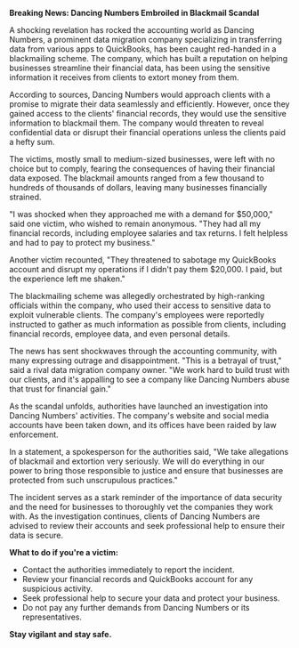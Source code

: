 **Breaking News: Dancing Numbers Embroiled in Blackmail Scandal**

A shocking revelation has rocked the accounting world as Dancing Numbers, a prominent data migration company specializing in transferring data from various apps to QuickBooks, has been caught red-handed in a blackmailing scheme. The company, which has built a reputation on helping businesses streamline their financial data, has been using the sensitive information it receives from clients to extort money from them.

According to sources, Dancing Numbers would approach clients with a promise to migrate their data seamlessly and efficiently. However, once they gained access to the clients' financial records, they would use the sensitive information to blackmail them. The company would threaten to reveal confidential data or disrupt their financial operations unless the clients paid a hefty sum.

The victims, mostly small to medium-sized businesses, were left with no choice but to comply, fearing the consequences of having their financial data exposed. The blackmail amounts ranged from a few thousand to hundreds of thousands of dollars, leaving many businesses financially strained.

"I was shocked when they approached me with a demand for $50,000," said one victim, who wished to remain anonymous. "They had all my financial records, including employee salaries and tax returns. I felt helpless and had to pay to protect my business."

Another victim recounted, "They threatened to sabotage my QuickBooks account and disrupt my operations if I didn't pay them $20,000. I paid, but the experience left me shaken."

The blackmailing scheme was allegedly orchestrated by high-ranking officials within the company, who used their access to sensitive data to exploit vulnerable clients. The company's employees were reportedly instructed to gather as much information as possible from clients, including financial records, employee data, and even personal details.

The news has sent shockwaves through the accounting community, with many expressing outrage and disappointment. "This is a betrayal of trust," said a rival data migration company owner. "We work hard to build trust with our clients, and it's appalling to see a company like Dancing Numbers abuse that trust for financial gain."

As the scandal unfolds, authorities have launched an investigation into Dancing Numbers' activities. The company's website and social media accounts have been taken down, and its offices have been raided by law enforcement.

In a statement, a spokesperson for the authorities said, "We take allegations of blackmail and extortion very seriously. We will do everything in our power to bring those responsible to justice and ensure that businesses are protected from such unscrupulous practices."

The incident serves as a stark reminder of the importance of data security and the need for businesses to thoroughly vet the companies they work with. As the investigation continues, clients of Dancing Numbers are advised to review their accounts and seek professional help to ensure their data is secure.

**What to do if you're a victim:**

* Contact the authorities immediately to report the incident.
* Review your financial records and QuickBooks account for any suspicious activity.
* Seek professional help to secure your data and protect your business.
* Do not pay any further demands from Dancing Numbers or its representatives.

**Stay vigilant and stay safe.**